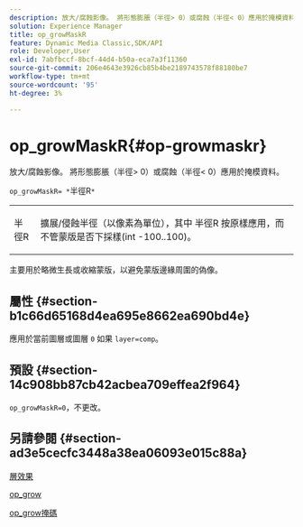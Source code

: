 ```yaml
---
description: 放大/腐蝕影像。 將形態膨脹（半徑> 0）或腐蝕（半徑< 0）應用於掩模資料。
solution: Experience Manager
title: op_growMaskR
feature: Dynamic Media Classic,SDK/API
role: Developer,User
exl-id: 7abfbccf-8bcf-44d4-b50a-eca7a3f11360
source-git-commit: 206e4643e3926cb85b4be2189743578f88180be7
workflow-type: tm+mt
source-wordcount: '95'
ht-degree: 3%

---
```


# op_growMaskR{#op-growmaskr}

放大/腐蝕影像。 將形態膨脹（半徑> 0）或腐蝕（半徑&lt; 0）應用於掩模資料。

`op_growMaskR= *`半徑R`*`

<table id="simpletable_3BAA4523D29E447FA7A4C9009B3E8344"> 
 <tr class="strow"> 
  <td class="stentry"> <p><span class="codeph"><span class="varname"> 半徑R</span></span> </p> </td> 
  <td class="stentry"> <p>擴展/侵蝕半徑（以像素為單位），其中 <span class="codeph"><span class="varname"> 半徑R</span></span> 按原樣應用，而不管蒙版是否下採樣(int -100..100)。 </p></td> 
 </tr> 
</table>

主要用於略微生長或收縮蒙版，以避免蒙版邊緣周圍的偽像。

## 屬性 {#section-b1c66d65168d4ea695e8662ea690bd4e}

應用於當前圖層或圖層 `0` 如果 `layer=comp`。

## 預設 {#section-14c908bb87cb42acbea709effea2f964}

`op_growMaskR=0`，不更改。

## 另請參閱 {#section-ad3e5cecfc3448a38ea06093e015c88a}

[層效果](../../../../../is-api/http-ref/image-serving-api-ref/c-http-protocol-reference/c-syntax-and-features/r-layer-effects.md#reference-82a6b5311b3d4471ad2799adb3b2201c)

[op_grow](../../../../../is-api/http-ref/image-serving-api-ref/c-http-protocol-reference/c-command-reference/r-op-grow.md#reference-f95f3291c78c42b9a34b1b7e177e739a)

[op_grow掩碼](../../../../../is-api/http-ref/image-serving-api-ref/c-http-protocol-reference/c-command-reference/r-op-growmask.md#reference-f0f9000af3ae43aba73d3ac1826710a1)
